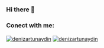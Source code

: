 ### Hi there 👋


### Conect with me:
<a href="https://www.linkedin.com/in/denizartunaydin/" target="_blank"><img align="center" src="https://img.shields.io/badge/Linkedin%20-%230077B5.svg?&style=for-the-badge&logo=Linkedin&logoColor=white" alt="denizartunaydin"/></a> 
<a href="mailto:denizartunaydin@gmail.com" target="_blank"><img align="center" src="https://img.shields.io/badge/Gmail%20-%23323330.svg?&style=for-the-badge&logo=Gmail&logoColor=red" alt="denizartunaydin"/></a> 

